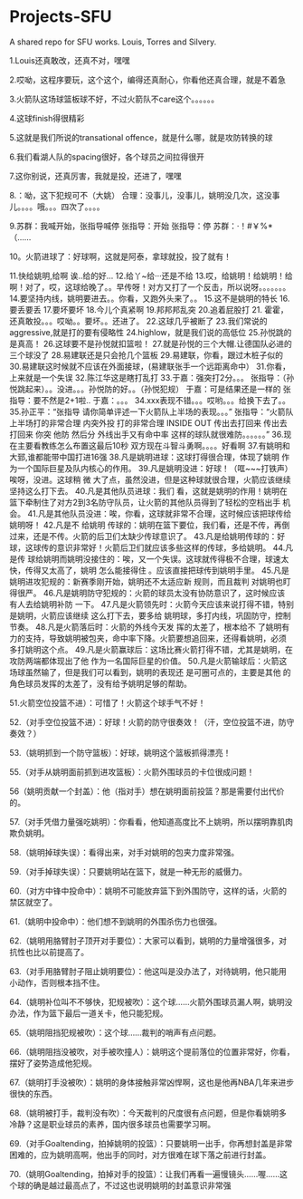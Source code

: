 Projects-SFU
============

A shared repo for SFU works. Louis, Torres and Silvery.

1.Louis还真敢改，还真不对，嘿嘿

2.哎呦，这程序要玩，这个这个，编得还真耐心，你看他还真合理，就是不着急

3.火箭队这场球篮板球不好，不过火箭队不care这个。。。。。。

4.这球finish得很精彩

5.这就是我们所说的transational offence，就是什么哪，就是攻防转换的球

6.我们看湖人队的spacing很好，各个球员之间拉得很开

7.这你别说，还真厉害，我就是投，还进了，嘿嘿


8.：呦，这下犯规可不（大姚）
合理：没事儿，没事儿，姚明没几次，这没事儿。。。。哦。。。四次了。。。。


9.苏群：我喊开始，张指导喊停
张指导：开始
张指导：停
苏群：·！#￥%*（……</CC> 

10。火箭进球了：好球啊，这就是阿泰，拿球就投，投了就有！

11.快给姚明,给啊 诶..给的好... 
12.给丫~给···还是不给 
13.哎，给姚明！给姚明！给啊！对了，哎，这球给晚了。。早传呀！对方又打了一个反击，所以说呀。。。。。。。 
14.要坚持内线，姚明要进去。。你看，又跑外头来了。。 
15.这不是姚明的特长 
16.要丢要丢 
17.要坏要坏 
18.今儿个真紧啊 
19.邦邦邦乱突 
20.追着屁股打 
21. 霍霍，还真敢投。。。哎呦。。要坏。。还进了。 
22.这球几乎被断了 
23.我们常说的aggressive,就是打的要有侵略性 
24.highlow，就是我们说的高低位 
25.孙悦跳的是真高！ 
26.这球要不是孙悦就扣篮啦！ 
27.就是孙悦的三个大帽.让德国队必进的三个球没了 
28.易建联还是只会抢几个篮板 
29.易建联，你看，跟过木桩子似的 
30.易建联这时候就不应该在外面接球，(易建联张手一个远距离命中）
31.你看，上来就是一个失误 
32.陈江华这是瞎打乱打 
33.于嘉：强突打2分。。。 
张指导：（孙悦跳起来）。。没进。。。孙悦防的好。。（孙悦犯规） 
于嘉：可是结果还是一样的 
张指导：要不然是2+1啦.. 
于嘉：。。。 
34.xxx表现不错。。。哎哟。。。给换下去了。。 
35.孙正平：“张指导 请你简单评述一下火箭队上半场的表现。。。” 
张指导：“火箭队上半场打的非常合理 内突外投 打的非常合理 
INSIDE OUT 传出去打回来 传出去打回来 你突 他防 然后分 外线出手又有命中率 这样的球队就很难防。。。。。。”
36.现在主要看教练怎么布置这最后10秒 
双方现在斗智斗勇啊。。。。好看啊 
37.有姚明和大郅,谁都能带中国打进16强 
38.凡是姚明进球：这球打得很合理，体现了姚明 作为一个国际巨星及队内核心的作用。 
39.凡是姚明没进：好球！（哐~~~打铁声）唉呀，没进。这球稍 微 大了点，虽然没进，但是这种球就很合理，火箭应该继续坚持这么打下去。 
40.凡是其他队员进球：我们 看，这就是姚明的作用！姚明在篮下牵制住了对方2到3名防守队员，让火箭的其他队员得到了轻松的空档出手 机会。 
41.凡是其他队员没进：唉，你看，这球就非常不合理，这时候应该把球传给姚明呀！ 
42.凡是不 给姚明 传球的：姚明在篮下要位，我们看，还是不传，再倒过来，还是不传。火箭的后卫们太缺少传球意识了。 
43.凡是给姚明传球的：好球，这球传的意识非常好！火箭后卫们就应该多些这样的传球，多给姚明。 
44.凡是传 球给姚明而姚明没接住的：唉，又一个失误。这球就传得极不合理，球速太快，传得又太高了，姚明 怎么能接得住 。应该直接把球传到姚明手里。 
45.凡是姚明进攻犯规的：新赛季刚开始，姚明还不太适应新 规则，而且裁判 对姚明也盯得很严。 
46.凡是姚明防守犯规的：火箭的球员太没有协防意识了，这时候应该 有人去给姚明补防 一下。 
47.凡是火箭领先时：火箭今天应该来说打得不错，特别是姚明，火箭应该继续 这么打下去，要多给 姚明球，多打内线，巩固防守，控制节奏。 
48.凡是火箭落后时：火箭的外线今天发 挥的太差了，根本给不 了姚明有力的支持，导致姚明被包夹，命中率下降。火箭要想追回来，还得看姚明，必须 多打姚明这个点。 
49.凡是火箭赢球后：这场比赛火箭打得不错，尤其是姚明，在攻防两端都体现出了他 作为一名国际巨星的价值。 
50.凡是火箭输球后：火箭这场球虽然输了，但是我们可以看到，姚明的表现还 是可圈可点的，主要是其他 的角色球员发挥的太差了，没有给予姚明足够的帮助。

51.火箭空位投篮不进）：可惜了！火箭这个球手气不好！ 

52.（对手空位投篮不进）：好球！火箭的防守很奏效！（汗，空位投篮不进，防守奏效？） 

53.（姚明抓到一个防守篮板）：好球，姚明这个篮板抓得漂亮！ 

55.（对手从姚明面前抓到进攻篮板）：火箭外围球员的卡位很成问题！ 

56（姚明贡献一个封盖）：他（指对手）想在姚明面前投篮？那是需要付出代价的。 

57.（对手凭借力量强吃姚明）：你看看，他知道高度比不上姚明，所以摆明靠肌肉欺负姚明。 

58.（姚明掉球失误）：看得出来，对手对姚明的包夹力度非常强。 

59.（对手掉球失误）：只要姚明站在篮下，就是一种无形的威慑力。 

60.（对方中锋中投命中）：姚明不可能放弃篮下到外围防守，这样的话，火箭的禁区就空了。

61.（姚明中投命中）：他们想不到姚明的外围杀伤力也很强。 

62.（姚明用胳臂肘子顶开对手要位）：大家可以看到，姚明的力量增强很多，对抗性也比以前提高了。 

63.（对手用胳臂肘子阻止姚明要位）：他这叫是没办法了，对待姚明，他只能用小动作，否则根本挡不住。 

64.（姚明补位叫不不够快，犯规被吹）：这个球……火箭外围球员漏人啊，姚明没办法，作为篮下最后一道关卡，他只能犯规。 

65.（姚明阻挡犯规被吹）：这个球……裁判的哨声有点问题。 

66.（姚明阻挡没被吹，对手被吹撞人）：姚明这个提前落位的位置非常好，你看，摆好了姿势造成他犯规。 

67.（姚明打手没被吹）：姚明的身体接触非常凶悍啊，这也是他再NBA几年来进步很快的东西。 

68.（姚明被打手，裁判没有吹）：今天裁判的尺度很有点问题，但是你看姚明多冷静？这是职业球员的素养，国内很多球员也需要学习啊。 

69.（对手Goaltending，拍掉姚明的投篮）：只要姚明一出手，你再想封盖是非常困难的，应为姚明高啊，他出手的同时，对方很难在球下落之前进行封盖。 

70.（姚明Goaltending，拍掉对手的投篮）：让我们再看一遍慢镜头……喔……这个球的确是越过最高点了，不过这也说明姚明的封盖意识非常强

